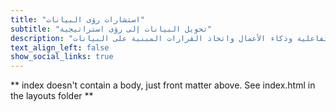 ```yaml
---
title: "استشارات رؤى البيانات"
subtitle: "تحويل البيانات إلى رؤى استراتيجية"
description: "خدمات استشارية احترافية في مجال البيانات تشمل التحليل الإحصائي ولوحات المعلومات التفاعلية وذكاء الأعمال واتخاذ القرارات المبنية على البيانات."
text_align_left: false
show_social_links: true
---
```


** index doesn't contain a body, just front matter above.
See index.html in the layouts folder **
